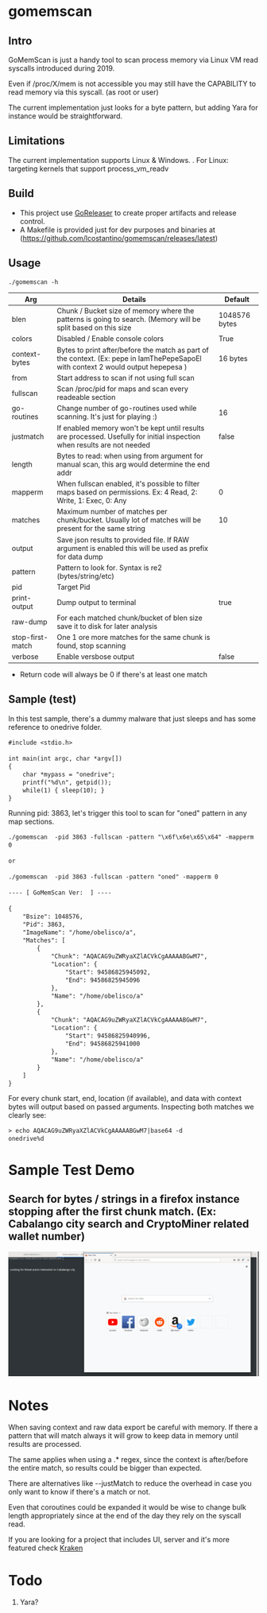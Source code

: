 # gomemscan


## Intro

GoMemScan is just a handy tool to scan process memory via Linux VM read syscalls introduced during 2019.

Even if /proc/X/mem is not accessible you may still have the CAPABILITY to read memory via this syscall. (as root or user)

The current implementation just looks for a byte pattern, but adding Yara for instance would be straightforward.

## Limitations

The current implementation supports Linux & Windows.
. For Linux: targeting kernels that support process_vm_readv

## Build

- This project use [GoReleaser](https://goreleaser.com/) to create proper artifacts and release control.
- A Makefile is provided just for dev purposes and binaries at (https://github.com/lcostantino/gomemscan/releases/latest)


## Usage

```
./gomemscan -h
```

| Arg        |  Details       | Default  |
| ------------- |-------------|----------|
| blen          | Chunk / Bucket size of memory where the patterns is going to search. (Memory will be split based on this size | 1048576 bytes |
| colors        | Disabled / Enable console colors | True |
| context-bytes | Bytes to print after/before the match as part of the context. (Ex: pepe in IamThePepeSapoEl with context 2 would output hepepesa )| 16 bytes |
| from         | Start address to scan if not using full scan | |
| fullscan     | Scan /proc/pid for maps and scan every readeable section | |
| go-routines   | Change number of go-routines used while scanning. It's just for playing :) | 16 |
| justmatch     | If enabled memory won't be kept until results are processed. Usefully for initial inspection when results are not needed| false |
| length        | Bytes to read: when using from argument for manual scan, this arg would determine the end addr ||
| mapperm       | When fullscan enabled, it's possible to filter maps based on permissions. Ex: 4 Read, 2: Write, 1: Exec, 0: Any|0|
| matches       | Maximum number of matches per chunk/bucket. Usually lot of matches will be present for the same string | 10 |
| output        | Save json results to provided file. If RAW argument is enabled this will be used as prefix for data dump ||\
| pattern       | Pattern to look for. Syntax is re2 (bytes/string/etc) ||
| pid           | Target Pid ||
| print-output  | Dump output to terminal | true |
| raw-dump      | For each matched chunk/bucket of blen size save it to disk for later analysis||
| stop-first-match | One 1 ore more matches for the same chunk is found, stop scanning ||
| verbose       | Enable versbose output | false |


* Return code will always be 0 if there's at least one match

## Sample (test)

In this test sample, there's a dummy malware that just sleeps and has some reference to onedrive folder.
```
#include <stdio.h>

int main(int argc, char *argv[])
{
    char *mypass = "onedrive";
    printf("%d\n", getpid());
	while(1) { sleep(10); }
}
```

Running pid: 3863, let's trigger this tool to scan for "oned" pattern in any map sections. 


```
./gomemscan  -pid 3863 -fullscan -pattern "\x6f\x6e\x65\x64" -mapperm 0 

or 

./gomemscan  -pid 3863 -fullscan -pattern "oned" -mapperm 0 

---- [ GoMemScan Ver:  ] ----

{
	"Bsize": 1048576,
	"Pid": 3863,
	"ImageName": "/home/obelisco/a",
	"Matches": [
		{
			"Chunk": "AQACAG9uZWRyaXZlACVkCgAAAAABGwM7",
			"Location": {
				"Start": 94586825945092,
				"End": 94586825945096
			},
			"Name": "/home/obelisco/a"
		},
		{
			"Chunk": "AQACAG9uZWRyaXZlACVkCgAAAAABGwM7",
			"Location": {
				"Start": 94586825940996,
				"End": 94586825941000
			},
			"Name": "/home/obelisco/a"
		}
	]
}

```

For every chunk start, end, location (if available), and data with context bytes will output based on passed arguments.
Inspecting both matches we clearly see:

```
> echo AQACAG9uZWRyaXZlACVkCgAAAAABGwM7|base64 -d
onedrive%d

```

# Sample Test Demo 



## Search for bytes / strings in a firefox instance stopping after the first chunk match. (Ex: Cabalango city search and CryptoMiner related wallet number) 

![](/docs/rsa.gif)

# Notes

When saving context and raw data export be careful with memory. If there a pattern that will match always it will grow to keep data
in memory until results are processed.

The same applies when using a .* regex, since the context is after/before the entire match, so results could be bigger than expected.

There are alternatives like --justMatch to reduce the overhead in case you only want to know if there's a match or not.

Even that coroutines could be expanded it would be wise to change bulk length appropriately since at the end of the day they rely on the syscall read.

If you are looking for a project that includes UI, server and it's more featured check [Kraken](https://github.com/botherder/kraken)

# Todo


1. Yara?
